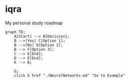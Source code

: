 # iqra
My personal study roadmap

```mermaid
graph TD;
    A[Start] --> B{Decision};
    B -->|Yes| C[Option 1];
    B -->|No| D[Option 2];
    B --> F[Option 3];
    C --> E[End];
    D --> E[End];
    K --> B;

    G;
    click G href "./NeuralNetworks.md" "Go to Example"
```